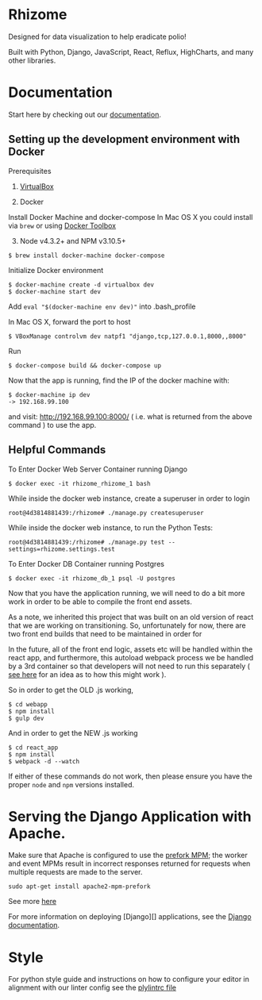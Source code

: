 # Rhizome
Designed for data visualization to help eradicate polio!

Built with Python, Django, JavaScript, React, Reflux, HighCharts, and many other libraries.


# Documentation
Start here by checking out our [documentation](http://unicef.github.io/rhizome/).


## Setting up the development environment with Docker

Prerequisites

1. [VirtualBox](http://download.virtualbox.org/virtualbox/5.0.26/VirtualBox-5.0.26-108824-OSX.dmg)


2. Docker

Install Docker Machine and docker-compose In Mac OS X you could install via `brew` or using [Docker Toolbox](https://www.docker.com/products/docker-toolbox)

3. Node v4.3.2+ and NPM v3.10.5+

```
$ brew install docker-machine docker-compose
```
Initialize Docker environment

```
$ docker-machine create -d virtualbox dev
$ docker-machine start dev
```
Add `eval "$(docker-machine env dev)"` into .bash_profile

In Mac OS X, forward the port to host

```
$ VBoxManage controlvm dev natpf1 "django,tcp,127.0.0.1,8000,,8000"
```
<!-- Navigate to repository directory, de-comment Line.8 `ENV CHINESE_LOCAL_PIP_CONFIG="--index-url http://pypi.douban.com/simple --trusted-host pypi.douban.com"` to use Chinese pip mirror. -->

Run

```
$ docker-compose build && docker-compose up
```

Now that the app is running, find the IP of the docker machine with:

```
$ docker-machine ip dev
-> 192.168.99.100
```

and visit: http://192.168.99.100:8000/ ( i.e. what is returned from the above command ) to use the app.

## Helpful Commands


To Enter Docker Web Server Container running Django

```
$ docker exec -it rhizome_rhizome_1 bash
```

While inside the docker web instance, create a superuser in order to login

```
root@4d3814881439:/rhizome# ./manage.py createsuperuser
```

While inside the docker web instance, to run the Python Tests:

```
root@4d3814881439:/rhizome# ./manage.py test --settings=rhizome.settings.test
```

To Enter Docker DB Container running Postgres

```
$ docker exec -it rhizome_db_1 psql -U postgres
```

Now that you have the application running, we will need to do a bit more work in
order to be able to compile the front end assets.  

As a note, we inherited this project that was built on an old version of react that we are working on transitioning.  So, unfortunately for now, there are two front end builds that need to be maintained in order for

In the future, all of the front end logic, assets etc will be handled within the react app, and furthermore, this autoload webpack process we be handled by a 3rd container so that developers will not need to run this separately ( [see here](https://hharnisc.github.io/2015/09/16/developing-inside-docker-containers-with-osx.html) for an idea as to how this might work ).

So in order to get the OLD .js working,  

```
$ cd webapp
$ npm install
$ gulp dev
```

And in order to get the NEW .js working

```
$ cd react_app
$ npm install
$ webpack -d --watch
```

If either of these commands do not work, then please ensure you have the proper `node` and `npm` versions installed.

# Serving the Django Application with Apache.

Make sure that Apache is configured to use the
[prefork MPM](https://httpd.apache.org/docs/2.4/mpm.html); the worker and event
MPMs result in incorrect responses returned for requests when multiple requests
are made to the server.

```
sudo apt-get install apache2-mpm-prefork
```

See more [here](http://codebucket.co.in/apache-prefork-mpm-configuration/)

For more information on deploying [Django][] applications, see the
[Django documentation](https://docs.djangoproject.com/en/1.8/howto/deployment/wsgi/).


# Style
For python style guide and instructions on how to configure your editor in alignment with our linter config see the [plylintrc file](https://github.com/unicef/rhizome/blob/dev/rhizome/pylintrc)
